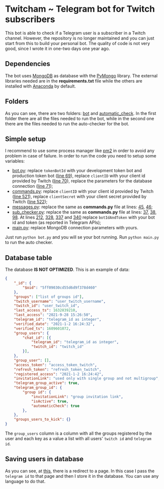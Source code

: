 # Twitcham ~ Telegram bot for Twitch subscribers

This bot is able to check if a Telegram user is a subscriber in a Twitch channel. However, the repository is no longer maintained and you can just start from this to build your personal bot. The quality of code is not very good, since I wrote it in one-two days one year ago.

## Dependencies

The bot uses [MongoDB](https://www.mongodb.com/) as database with the [PyMongo](https://pymongo.readthedocs.io/en/stable/) library. The external libraries needed are in the __requirements.txt__ file while the others are installed with [Anaconda](https://www.anaconda.com/products/individual) by default.

## Folders

As you can see, there are two folders: [bot](./bot) and [automatic_check](./automatic_check). In the first folder there are all the files needed to run the bot, while in the second one there are the files needed to run the auto-checker for the bot.

## Simple setup

I recommend to use some process manager like [pm2](https://pm2.keymetrics.io/) in order to avoid any problem in case of failure. In order to run the code you need to setup some variables:

  - [bot.py](./bot/bot.py): replace `tokenBotId` with your development token bot and production token bot ([line 69](https://github.com/aedoardo/telegram-twitch-sub-bot/blob/main/bot/bot.py#L69)), replace `clientID` with your client id provided by Twitch ([line 70](https://github.com/aedoardo/telegram-twitch-sub-bot/blob/main/bot/bot.py#L70)), replace the parameters for the database connection ([line 71](https://github.com/aedoardo/telegram-twitch-sub-bot/blob/main/bot/bot.py#L71));
  - [commands.py](./bot/commands.py): replace `clientID` with your client id provided by Twitch ([line 521](https://github.com/aedoardo/telegram-twitch-sub-bot/blob/main/bot/commands.py#L521)), replace `clientSecret` with your client secret provided by Twitch ([line 522](https://github.com/aedoardo/telegram-twitch-sub-bot/blob/main/bot/commands.py#L522));
  - [messages.py](./bot/messages.py): replace the same as __commands.py__ file at lines: [45](https://github.com/aedoardo/telegram-twitch-sub-bot/blob/main/bot/messages.py#L45), [46](https://github.com/aedoardo/telegram-twitch-sub-bot/blob/main/bot/messages.py#L46);
  - [sub_checker.py](./automatic_check/modules/sub_checker.py): replace the same as __commands.py__ file at lines: [37](https://github.com/aedoardo/telegram-twitch-sub-bot/blob/main/automatic_check/modules/sub_checker.py#L37), [38](https://github.com/aedoardo/telegram-twitch-sub-bot/blob/main/automatic_check/modules/sub_checker.py#L38), [98](https://github.com/aedoardo/telegram-twitch-sub-bot/blob/main/automatic_check/modules/sub_checker.py#L98). At lines [212](https://github.com/aedoardo/telegram-twitch-sub-bot/blob/main/automatic_check/sub_checker.py#L212), [328](https://github.com/aedoardo/telegram-twitch-sub-bot/blob/main/automatic_check/modules/sub_checker.py#L328), [337](https://github.com/aedoardo/telegram-twitch-sub-bot/blob/main/automatic_check/modules/sub_checker.py#L337) and [340](https://github.com/aedoardo/telegram-twitch-sub-bot/blob/main/automatic_check/modules/sub_checker.py#L340) replace `botIdAndToken` with your bot id and token (as reported in Telegram APIs);
  - [main.py](./automatic_check/main.py): replace MongoDB connection parameters with yours.


Just run `python bot.py` and you will se your bot running. Run `python main.py` to run the auto checker.

## Database table

The database **IS NOT OPTIMIZED**. This is an example of data:
```json
{
    "_id": {
        "$oid": "5ff09030cd55d6d9f378d460"
    },
    "groups": ["list of groups id"],
    "twitch_username": "user_twitch_username",
    "twitch_id": "user_twitch_id",
    "last_access_ts": 1632839210,
    "last_access": "2021-9-28 15:26:50",
    "telegram_id": "telegram_id as integer",
    "verified_date": "2021-1-2 16:24:32",
    "verified_ts": 1609601072,
    "group_users": {
        "chat_id": [{
            "telegram_id": "telegram_id as integer",
            "twitch_id": "twitch_id"
        }],
    },
    "group_user": [],
    "access_token": "access_token_twitch",
    "refresh_token": "refresh_token_twitch",
    "registered_access": "2021-1-2 16:24:42",
    "invitationLink": "used only with single group and not multigroup",
    "telegram_group_active": true,
    "telegram_group_id": {
        "group id": {
            "invitationLink": "group invitation link",
            "isActive": true,
            "automaticCheck": true
        },
    },
    "groups_users_to_kick": {}
}
```
The `group_users` column is a column with all the groups registered by the user and each key as a value a list with all users' `twitch id` and `telegram id`.

## Saving users in database
As you can see, at [this](https://github.com/aedoardo/telegram-twitch-sub-bot/blob/0b126b3f1b14866f3ef41dfb056ad78be58f8a87/bot/commands.py#L603), there is a redirect to a page. In this case I pass the `telegram id` to that page and then I store it in the database. You can use any language to do that.
